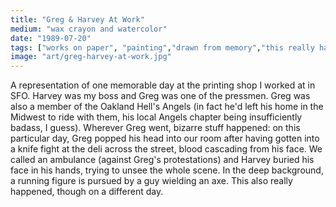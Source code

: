 ```yaml
---
title: "Greg & Harvey At Work"
medium: "wax crayon and watercolor"
date: "1989-07-20"
tags: ["works on paper", "painting","drawn from memory","this really happened"]
image: "art/greg-harvey-at-work.jpg"
---
```

A representation of one memorable day at the printing shop I worked at in SFO. Harvey was my boss and Greg was one of the pressmen. Greg was also a member of the Oakland Hell's Angels (in fact he'd left his home in the Midwest to ride with them, his local Angels chapter being insufficiently badass, I guess). Wherever Greg went, bizarre stuff happened: on this particular day, Greg popped his head into our room after having gotten into a knife fight at the deli across the street, blood cascading from his face. We called an ambulance (against Greg's protestations) and Harvey buried his face in his hands, trying to unsee the whole scene. 
In the deep background, a running figure is pursued by a guy wielding an axe. This also really happened, though on a different day. 